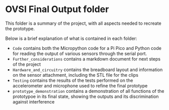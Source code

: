# OVSI Final Output folder

This folder is a summary of the project, with all aspects needed to recreate the prototype. 

Below is a brief explanation of what is contained in each folder:
- `Code` contains both the Micropython code for a Pi Pico and Python code for reading the output of various sensors through the serial port.
- `Further_considerations` contains a markdown document for next steps of the project
- `Hardware_and_circuitry` contains the breadboard layout and information on the sensor attachment, including the STL file for the clips
- `Testing` contains the results of the tests performed on the accelerometer and microphone used to refine the final prototype
- `prototype_demonstration` contains a demonstration of all functions of the prototypoe in its final state, showing the outputs and its discrimination against interference
